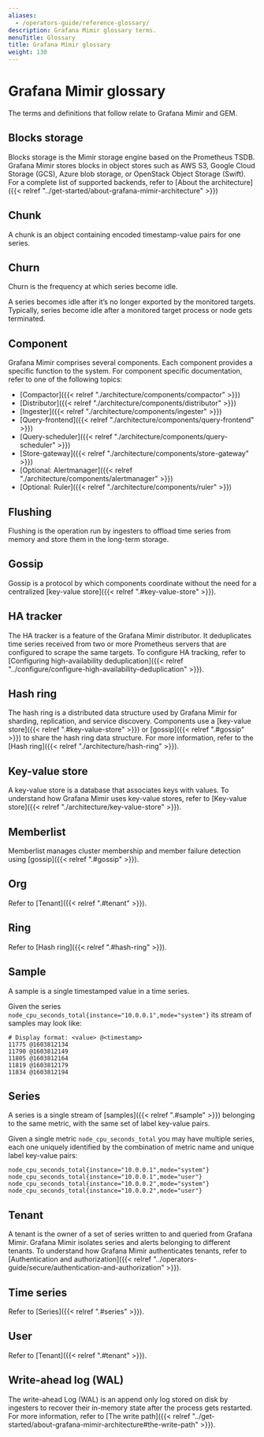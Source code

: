 ```yaml
---
aliases:
  - /operators-guide/reference-glossary/
description: Grafana Mimir glossary terms.
menuTitle: Glossary
title: Grafana Mimir glossary
weight: 130
---
```


# Grafana Mimir glossary

The terms and definitions that follow relate to Grafana Mimir and GEM.

## Blocks storage

Blocks storage is the Mimir storage engine based on the Prometheus TSDB.
Grafana Mimir stores blocks in object stores such as AWS S3, Google Cloud Storage (GCS), Azure blob storage, or OpenStack Object Storage (Swift).
For a complete list of supported backends, refer to [About the architecture]({{< relref "../get-started/about-grafana-mimir-architecture" >}})

## Chunk

A chunk is an object containing encoded timestamp-value pairs for one series.

## Churn

Churn is the frequency at which series become idle.

A series becomes idle after it’s no longer exported by the monitored targets.
Typically, series become idle after a monitored target process or node gets terminated.

## Component

Grafana Mimir comprises several components.
Each component provides a specific function to the system.
For component specific documentation, refer to one of the following topics:

- [Compactor]({{< relref "./architecture/components/compactor" >}})
- [Distributor]({{< relref "./architecture/components/distributor" >}})
- [Ingester]({{< relref "./architecture/components/ingester" >}})
- [Query-frontend]({{< relref "./architecture/components/query-frontend" >}})
- [Query-scheduler]({{< relref "./architecture/components/query-scheduler" >}})
- [Store-gateway]({{< relref "./architecture/components/store-gateway" >}})
- [Optional: Alertmanager]({{< relref "./architecture/components/alertmanager" >}})
- [Optional: Ruler]({{< relref "./architecture/components/ruler" >}})

## Flushing

Flushing is the operation run by ingesters to offload time series from memory and store them in the long-term storage.

## Gossip

Gossip is a protocol by which components coordinate without the need for a centralized [key-value store]({{< relref ".#key-value-store" >}}).

## HA tracker

The HA tracker is a feature of the Grafana Mimir distributor.
It deduplicates time series received from two or more Prometheus servers that are configured to scrape the same targets.
To configure HA tracking, refer to [Configuring high-availability deduplication]({{< relref "../configure/configure-high-availability-deduplication" >}}).

## Hash ring

The hash ring is a distributed data structure used by Grafana Mimir for sharding, replication, and service discovery.
Components use a [key-value store]({{< relref ".#key-value-store" >}}) or [gossip]({{< relref ".#gossip" >}}) to share the hash ring data structure.
For more information, refer to the [Hash ring]({{< relref "./architecture/hash-ring" >}}).

## Key-value store

A key-value store is a database that associates keys with values.
To understand how Grafana Mimir uses key-value stores, refer to [Key-value store]({{< relref "./architecture/key-value-store" >}}).

## Memberlist

Memberlist manages cluster membership and member failure detection using [gossip]({{< relref ".#gossip" >}}).

## Org

Refer to [Tenant]({{< relref ".#tenant" >}}).

## Ring

Refer to [Hash ring]({{< relref ".#hash-ring" >}}).

## Sample

A sample is a single timestamped value in a time series.

Given the series `node_cpu_seconds_total{instance="10.0.0.1",mode="system"}` its stream of samples may look like:

```
# Display format: <value> @<timestamp>
11775 @1603812134
11790 @1603812149
11805 @1603812164
11819 @1603812179
11834 @1603812194
```

## Series

A series is a single stream of [samples]({{< relref ".#sample" >}}) belonging to the same metric, with the same set of label key-value pairs.

Given a single metric `node_cpu_seconds_total` you may have multiple series, each one uniquely identified by the combination of metric name and unique label key-value pairs:

```
node_cpu_seconds_total{instance="10.0.0.1",mode="system"}
node_cpu_seconds_total{instance="10.0.0.1",mode="user"}
node_cpu_seconds_total{instance="10.0.0.2",mode="system"}
node_cpu_seconds_total{instance="10.0.0.2",mode="user"}
```

## Tenant

A tenant is the owner of a set of series written to and queried from Grafana Mimir.
Grafana Mimir isolates series and alerts belonging to different tenants.
To understand how Grafana Mimir authenticates tenants, refer to [Authentication and authorization]({{< relref "../operators-guide/secure/authentication-and-authorization" >}}).

## Time series

Refer to [Series]({{< relref ".#series" >}}).

## User

Refer to [Tenant]({{< relref ".#tenant" >}}).

## Write-ahead log (WAL)

The write-ahead Log (WAL) is an append only log stored on disk by ingesters to recover their in-memory state after the process gets restarted.
For more information, refer to [The write path]({{< relref "../get-started/about-grafana-mimir-architecture#the-write-path" >}}).
